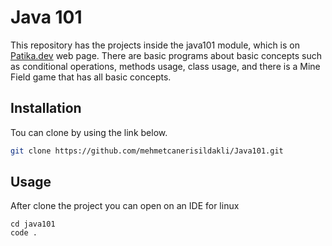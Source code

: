 # Java 101 
This repository has the projects inside the java101 module, which is on [Patika.dev](https://www.kodluyoruz.org/) web page. There are basic programs about basic concepts such as conditional operations, methods usage, class usage, and there is a Mine Field game that has all basic concepts.  
## Installation
Tou can clone by using the link below.
```bash
git clone https://github.com/mehmetcanerisildakli/Java101.git
```
## Usage
After clone the project  you can  open on an IDE
for linux
```linux
cd java101
code .
```


